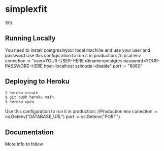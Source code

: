 # simplexfit

Xfit

## Running Locally

You need to install postgresinyour local machine and use your user and password
Use this configuration to run it in production:
//Local env
conection := "user=YOUR-USER-HERE dbname=postgres password=YOUR-PASSWORD-HERE host=localhost sslmode=disable"
port := "8080"

## Deploying to Heroku

```sh
$ heroku create
$ git push heroku main
$ heroku open
```

Use this configuration to run it in production:
//Production env
conection := os.Getenv("DATABASE_URL")
port := os.Getenv("PORT")

## Documentation

More info to follow

